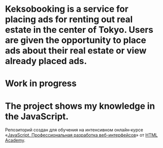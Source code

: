 # Keksobooking is a service for  placing  ads  for  renting  out real estate in the center of  Tokyo. Users are given the opportunity to  place ads about  their real estate or view already placed ads. 
# Work in progress
# The project shows my knowledge in the JavaScript.

Репозиторий создан для обучения на интенсивном онлайн‑курсе «[JavaScript. Профессиональная разработка веб-интерфейсов](https://htmlacademy.ru/intensive/javascript)» от [HTML Academy](https://htmlacademy.ru).
